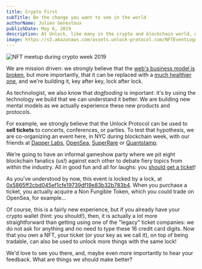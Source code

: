 ```yaml
---
title: Crypto First
subTitle: Be the change you want to see in the world
authorName: Julien Genestoux
publishDate: May 6, 2019
description: At Unlock, like many in the crypto and blockchain world, we believe that a better web is possible... and we're building it. But we also understand that dreaming and building is not enough.
image: https://s3.amazonaws.com/assets.unlock-protocol.com/NFTEventLogos.png
---
```


![NFT meetup during crypto week 2019](https://s3.amazonaws.com/assets.unlock-protocol.com/NFTEventLogos.png)

We are mission driven: we strongly believe that the [web's business model is broken](https://unlock-protocol.com/blog/ad-supported-web/), but more importantly, that it can be replaced with a [much healthier one](https://unlock-protocol.com/blog/its-time-to-unlock-the-web/), and we're building it, key after key, lock after lock.

As technologist, we also know that _dogfooding_ is important: it's by using the technology we build that we can understand it better. We are building new mental models as we actually experience these new products and protocols.

For example, we strongly believe that the Unlock Protocol can be used to **sell tickets** to concerts, conferences, or parties. To test that hypothesis, we are co-organizing an event here, in NYC during blockchain week, with our friends at [Dapper Labs](https://www.dapperlabs.com/), [OpenSea](https://opensea.io/), [SuperRare](https://superrare.co/) or [Quantstamp](https://quantstamp.com/).

We’re going to have an informal gameshow party where we pit eight blockchain fanatics (us!) against each other to debate fiery topics from within the industry. All in good fun and all for laughs: you [should get a ticket](https://tickets.unlock-protocol.com/event/0x5865Ff2CBd045Ef1cfE19739df19E83B32b783b4)!

As you've understood by now, this event is locked by a lock, at [0x5865ff2cbd045ef1cfe19739df19e83b32b783b4](https://etherscan.io/address/0x5865ff2cbd045ef1cfe19739df19e83b32b783b4). When you purchase a ticket, you actually acquire a Non Fungible Token, which you could trade on OpenSea, for example...

Of course, this is a fairly new experience, but if you already have your crypto wallet (hint: you should!), then, it is actually a lot more straightforward than getting using one of the "legacy" ticket companies: we do not ask for anything and no need to type these 16 credit card digits.
Now that you own a NFT, your ticket (or your key as we call it), on top of being tradable, can also be used to unlock more things with the same lock!

We'd love to see you there, and, maybe even more importantly to hear your feedback. What are things we should make better?
